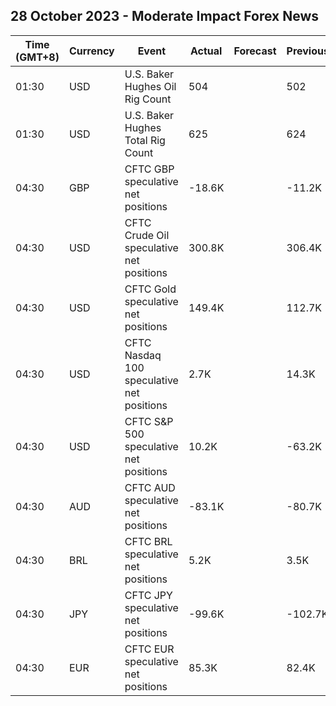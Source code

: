 ## 28 October 2023 - Moderate Impact Forex News

| Time (GMT+8) | Currency | Event | Actual | Forecast | Previous |
|------|----------|-------|--------|----------|----------|
| 01:30 | USD | U.S. Baker Hughes Oil Rig Count | 504 |  | 502 |
| 01:30 | USD | U.S. Baker Hughes Total Rig Count | 625 |  | 624 |
| 04:30 | GBP | CFTC GBP speculative net positions | -18.6K |  | -11.2K |
| 04:30 | USD | CFTC Crude Oil speculative net positions | 300.8K |  | 306.4K |
| 04:30 | USD | CFTC Gold speculative net positions | 149.4K |  | 112.7K |
| 04:30 | USD | CFTC Nasdaq 100 speculative net positions | 2.7K |  | 14.3K |
| 04:30 | USD | CFTC S&P 500 speculative net positions | 10.2K |  | -63.2K |
| 04:30 | AUD | CFTC AUD speculative net positions | -83.1K |  | -80.7K |
| 04:30 | BRL | CFTC BRL speculative net positions | 5.2K |  | 3.5K |
| 04:30 | JPY | CFTC JPY speculative net positions | -99.6K |  | -102.7K |
| 04:30 | EUR | CFTC EUR speculative net positions | 85.3K |  | 82.4K |
